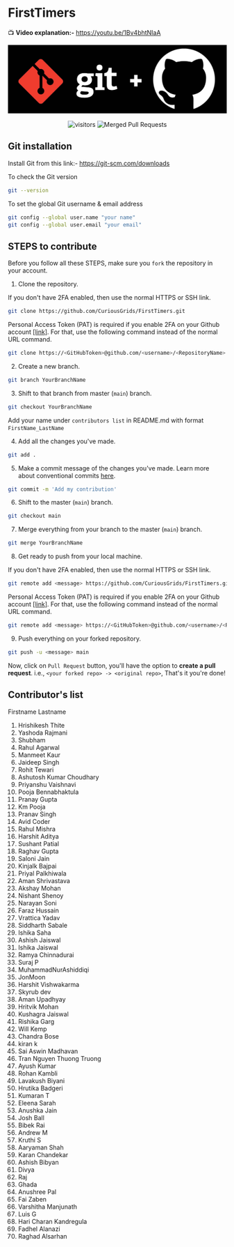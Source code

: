 # FirstTimers

📺 **Video explanation:-** <a href="https://youtu.be/1Bv4bhtNIaA" target="_blank">https://youtu.be/1Bv4bhtNIaA</a>

<img src="https://github.com/AkhileshThite/Portfolio/blob/main/Logos/git-github.jpg"></img>

<div align="center">
  <img src="https://visitor-badge.glitch.me/badge?page_id=CuriousGrids.FirstTimers" alt="visitors" />
  <img src="https://img.shields.io/github/issues-pr-closed/curiousgrids/firsttimers?color=green" alt="Merged Pull Requests" />
</div>

## Git installation

Install Git from this link:- <a href="https://git-scm.com/downloads" target="_blank">https://git-scm.com/downloads</a>

To check the Git version

```bash
git --version
```

To set the global Git username & email address

```bash
git config --global user.name "your name"
git config --global user.email "your email"
```

## STEPS to contribute

Before you follow all these STEPS, make sure you `fork` the repository in your account.

1. Clone the repository.

If you don't have 2FA enabled, then use the normal HTTPS or SSH link.
```bash
git clone https://github.com/CuriousGrids/FirstTimers.git
```

Personal Access Token (PAT) is required if you enable 2FA on your Github account [[link]](https://docs.github.com/en/authentication/keeping-your-account-and-data-secure/creating-a-personal-access-token).
For that, use the following command instead of the normal URL command.

```bash
git clone https://<GitHubToken>@github.com/<username>/<RepositoryName>.git
```

2. Create a new branch.

```bash
git branch YourBranchName
```

3. Shift to that branch from master (`main`) branch.

```bash
git checkout YourBranchName
```

Add your name under `contributors list` in README.md with format `FirstName_LastName`

4. Add all the changes you've made.

```bash
git add .
```

5. Make a commit message of the changes you've made. Learn more about conventional commits [here](https://www.conventionalcommits.org/en/v1.0.0/).

```bash
git commit -m 'Add my contribution'
```

6. Shift to the master (`main`) branch.

```bash
git checkout main
```

7. Merge everything from your branch to the master (`main`) branch.

```bash
git merge YourBranchName
```

8. Get ready to push from your local machine.

If you don't have 2FA enabled, then use the normal HTTPS or SSH link.

```bash
git remote add <message> https://github.com/CuriousGrids/FirstTimers.git
```

Personal Access Token (PAT) is required if you enable 2FA on your Github account [[link]](https://docs.github.com/en/authentication/keeping-your-account-and-data-secure/creating-a-personal-access-token).
For that, use the following command instead of the normal URL command.

```bash
git remote add <message> https://<GitHubToken>@github.com/<username>/<RepositoryName>.git
```

9. Push everything on your forked repository.

```bash
git push -u <message> main
```

Now, click on `Pull Request` button, you'll have the option to **create a pull request**. i.e., `<your forked repo> -> <original repo>`, That's it you're done!

## Contributor's list

Firstname Lastname

1. Hrishikesh Thite
2. Yashoda Rajmani
3. Shubham
4. Rahul Agarwal
5. Manmeet Kaur
6. Jaideep Singh
7. Rohit Tewari
8. Ashutosh Kumar Choudhary
9. Priyanshu Vaishnavi
10. Pooja Bennabhaktula
11. Pranay Gupta
12. Km Pooja
13. Pranav Singh
14. Avid Coder
15. Rahul Mishra
16. Harshit Aditya
17. Sushant Patial
18. Raghav Gupta
19. Saloni Jain
20. Kinjalk Bajpai
21. Priyal Palkhiwala
22. Aman Shrivastava
23. Akshay Mohan
24. Nishant Shenoy
25. Narayan Soni
26. Faraz Hussain
27. Vrattica Yadav
28. Siddharth Sabale
29. Ishika Saha
30. Ashish Jaiswal
31. Ishika Jaiswal
32. Ramya Chinnadurai
33. Suraj P
34. MuhammadNurAshiddiqi
35. JonMoon
36. Harshit Vishwakarma
37. Skyrub dev
38. Aman Upadhyay
39. Hritvik Mohan
40. Kushagra Jaiswal
41. Rishika Garg
42. Will Kemp
43. Chandra Bose
44. kiran k
45. Sai Aswin Madhavan
46. Tran Nguyen Thuong Truong
47. Ayush Kumar
48. Rohan Kambli
49. Lavakush Biyani
50. Hrutika Badgeri
51. Kumaran T
52. Eleena Sarah
53. Anushka Jain
54. Josh Ball
55. Bibek Rai
56. Andrew M
57. Kruthi S
58. Aaryaman Shah
59. Karan Chandekar
60. Ashish Bibyan
61. Divya
62. Raj
63. Ghada
64. Anushree Pal
65. Fai Zaben
66. Varshitha Manjunath
67. Luis G
68. Hari Charan Kandregula
69. Fadhel Alanazi
70. Raghad Alsarhan
